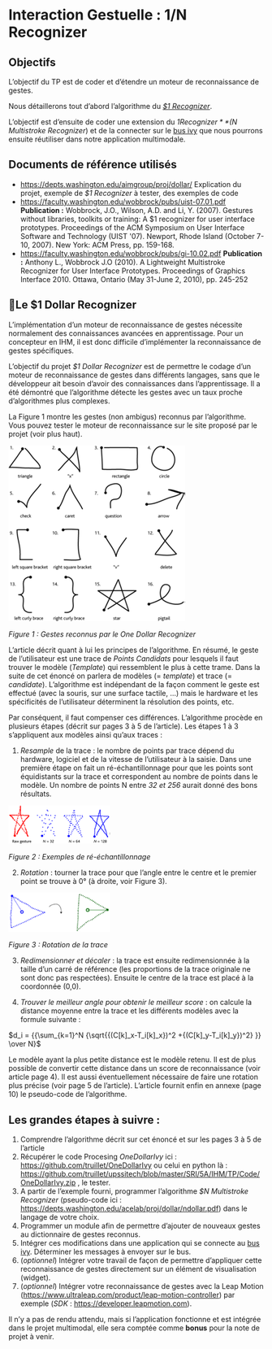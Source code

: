 # Interaction Gestuelle : $1/$N Recognizer
## Objectifs
L’objectif du TP est de coder et d’étendre un moteur de reconnaissance de gestes.

Nous détaillerons tout d’abord l’algorithme du *[$1 Recognizer](https://depts.washington.edu/acelab/proj/dollar/index.html)*.

L’objectif est d’ensuite de coder une extension du *$1 Recognizer* *($N Multistroke Recognizer*) et de la connecter sur le [bus ivy](github.com/truillet/ivy) que nous pourrons ensuite réutiliser dans notre application multimodale.

## Documents de référence utilisés
* https://depts.washington.edu/aimgroup/proj/dollar/
Explication du projet, exemple de *$1 Recognizer* à tester, des exemples de code
* https://faculty.washington.edu/wobbrock/pubs/uist-07.01.pdf
**Publication :** Wobbrock, J.O., Wilson, A.D. and Li, Y. (2007). Gestures without libraries, toolkits or training: A $1 recognizer for user interface prototypes. Proceedings of the ACM Symposium on User Interface Software and Technology (UIST '07). Newport, Rhode Island (October 7-10, 2007). New York: ACM Press, pp. 159-168.
* https://faculty.washington.edu/wobbrock/pubs/gi-10.02.pdf
**Publication :** Anthony L., Wobbrock J.O (2010). A Lightweight Multistroke Recognizer for User
Interface Prototypes. Proceedings of Graphics Interface 2010. Ottawa, Ontario (May 31-June 2, 2010), pp. 245-252

## Le $1 Dollar Recognizer
L’implémentation d’un moteur de reconnaissance de gestes nécessite normalement des  connaissances avancées en apprentissage. Pour un concepteur en IHM, il est donc difficile d’implémenter la reconnaissance de gestes spécifiques.

L’objectif du projet *$1 Dollar Recognizer* est de permettre le codage d’un moteur de reconnaissance de  gestes dans différents langages, sans  que le développeur ait besoin d’avoir des connaissances dans l’apprentissage. Il a été démontré que l’algorithme détecte les gestes avec un taux proche d’algorithmes plus complexes.

La  Figure 1 montre les gestes (non ambigus) reconnus par l’algorithme.
Vous pouvez tester le moteur de reconnaissance sur le site proposé par le projet (voir plus haut).

<img src="lab2_fig1.png" alt="figure 1"/>

*Figure 1 : Gestes reconnus par le One Dollar Recognizer*

L’article décrit quant à lui les principes de l’algorithme.
En résumé, le geste de l’utilisateur est une trace de *Points Candidats* pour lesquels il faut trouver le modèle (*Template*) qui ressemblent le plus à cette trame. Dans la suite de cet énoncé on parlera de modèles (= *template*) et trace (= *candidate*).
L’algorithme est indépendant de la façon comment le geste est effectué (avec la souris, sur une surface tactile, ...) mais le hardware et les spécificités de l’utilisateur déterminent la résolution des points, etc.

Par conséquent, il faut compenser ces différences. L’algorithme procède en plusieurs étapes (décrit sur pages 3 à 5 de l’article). Les étapes 1 à 3 s’appliquent aux modèles ainsi qu’aux traces :
1. *Resample* de la trace : le nombre de points par trace dépend du hardware, logiciel et de la vitesse de l’utilisateur à la saisie. Dans une première étape on fait un ré-échantillonnage pour que les points sont  équidistants sur la trace et correspondent au nombre de points dans le modèle. Un nombre de points N entre *32 et 256* aurait donné des bons résultats.

<img src="lab2_fig2.png" alt="figure 2" width="200"/>

*Figure 2 : Exemples de ré-échantillonnage*

2. *Rotation* : tourner la trace pour que l’angle entre le centre et le premier point se trouve à 0° (à droite, voir Figure 3).

<img src="lab2_fig3.png" alt="figure 3" width="200"/>

*Figure 3 : Rotation de la trace*

3.  *Redimensionner  et  décaler* : la trace est ensuite redimensionnée à la taille d’un carré de référence (les proportions de la trace originale ne sont donc pas respectées). Ensuite le centre de la trace est placé à la coordonnée (0,0).

4.  *Trouver le meilleur angle pour obtenir le meilleur score* : on calcule la distance moyenne entre la trace et les différents modèles avec la formule suivante :

$d_i = {{\sum_{k=1}^N {\sqrt{{(C[k]_x-T_i[k]_x})^2 +{(C[k]_y-T_i[k]_y})^2} }} \over N}$

Le modèle ayant la plus petite distance est le modèle retenu. Il est de plus possible de convertir cette distance dans un score de reconnaissance (voir article page 4). Il est aussi éventuellement nécessaire de faire une rotation plus précise (voir page 5 de l’article).
L’article fournit enfin en annexe (page 10) le pseudo-code de l’algorithme.

## Les grandes étapes à suivre :
1. Comprendre l’algorithme décrit sur cet énoncé et sur les pages 3 à 5 de l’article
2. Récupérer le code Procesing *OneDollarIvy* ici : https://github.com/truillet/OneDollarIvy ou celui en python là : https://github.com/truillet/upssitech/blob/master/SRI/5A/IHM/TP/Code/OneDollarIvy.zip , le tester.
3. A  partir de l’exemple fourni, programmer l’algorithme *$N Multistroke Recognizer* (pseudo-code ici :  https://depts.washington.edu/acelab/proj/dollar/ndollar.pdf) dans le langage de votre choix.
4. Programmer un module afin de permettre d’ajouter de nouveaux gestes au dictionnaire de gestes reconnus.
5. Intégrer ces modifications dans une application qui se connecte au [bus ivy](github.com/truillet/ivy).  Déterminer  les messages à envoyer sur le bus.
6. (*optionnel*) Intégrer votre travail de façon de permettre d’appliquer cette reconnaissance de
gestes directement sur un élément de visualisation (widget).
7. (*optionnel*) Intégrer votre reconnaissance de gestes avec la Leap Motion
(https://www.ultraleap.com/product/leap-motion-controller) par exemple (*SDK* : https://developer.leapmotion.com).

Il n’y a pas de rendu attendu, mais si l’application fonctionne et est intégrée dans le projet multimodal, elle sera comptée comme **bonus** pour la note de projet à venir.
